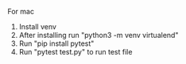 For mac
1. Install venv
2. After installing run "python3 -m venv virtualend"
3. Run "pip install pytest"
4. Run "pytest test.py" to run test file

